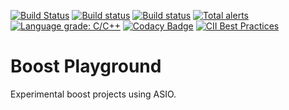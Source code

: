 [![Build Status](https://travis-ci.org/Attict/boost_playground.svg?branch=master)](https://travis-ci.org/Attict/boost_playground)
[![Build status](https://scan.coverity.com/projects/19250/badge.svg)](https://scan.coverity.com/projects/attict-boost_playground)
[![Build status](https://ci.appveyor.com/api/projects/status/5o5o609bc0fo1c49?svg=true)](https://ci.appveyor.com/project/Attict/boost-playground)
[![Total alerts](https://img.shields.io/lgtm/alerts/g/Attict/boost_playground.svg?logo=lgtm&logoWidth=18)](https://lgtm.com/projects/g/Attict/boost_playground/alerts/)
[![Language grade: C/C++](https://img.shields.io/lgtm/grade/cpp/g/Attict/boost_playground.svg?logo=lgtm&logoWidth=18)](https://lgtm.com/projects/g/Attict/boost_playground/context:cpp)
[![Codacy Badge](https://api.codacy.com/project/badge/Grade/861ae893dbfa42a8aa95cc56b782ec6b)](https://www.codacy.com/manual/Attict/boost_playground?utm_source=github.com&amp;utm_medium=referral&amp;utm_content=Attict/boost_playground&amp;utm_campaign=Badge_Grade)
[![CII Best Practices](https://bestpractices.coreinfrastructure.org/projects/3207/badge)](https://bestpractices.coreinfrastructure.org/projects/3207)

# Boost Playground

Experimental boost projects using ASIO.
